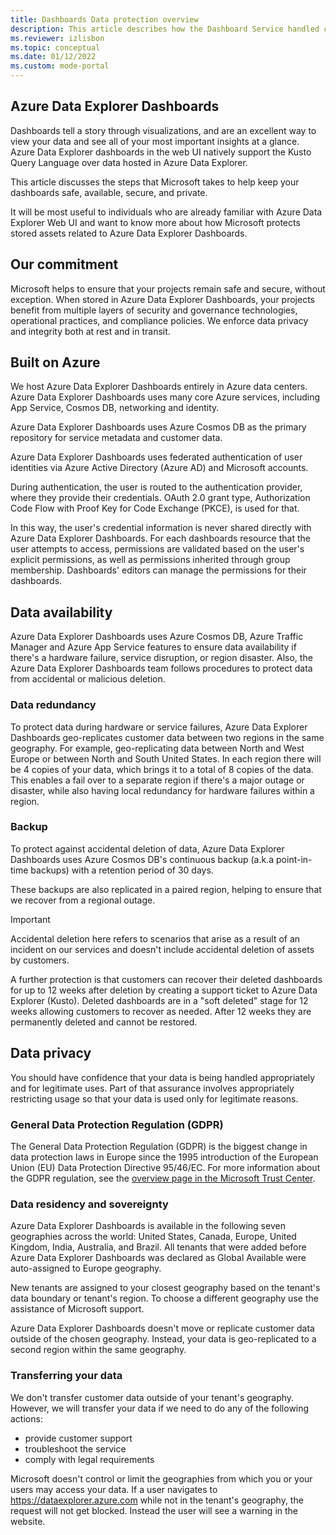 ```yaml
---
title: Dashboards Data protection overview
description: This article describes how the Dashboard Service handled customer's content  
ms.reviewer: izlisbon
ms.topic: conceptual
ms.date: 01/12/2022
ms.custom: mode-portal
---
```


## Azure Data Explorer Dashboards

Dashboards tell a story through visualizations, and are an excellent way to view your data and see all of your most important insights at a glance. Azure Data Explorer dashboards in the web UI natively support the Kusto Query Language over data hosted in Azure Data Explorer.

This article discusses the steps that Microsoft takes to help keep your dashboards safe, available, secure, and private. 

It will be most useful to individuals who are already familiar with Azure Data Explorer Web UI and want to know more about how Microsoft protects stored assets related to Azure Data Explorer Dashboards.

## Our commitment

Microsoft helps to ensure that your projects remain safe and secure, without exception. When stored in Azure Data Explorer Dashboards, your projects benefit from multiple layers of security and governance technologies, operational practices, and compliance policies. We enforce data privacy and integrity both at rest and in transit.

## Built on Azure

We host Azure Data Explorer Dashboards entirely in Azure data centers. Azure Data Explorer Dashboards uses many core Azure services, including App Service, Cosmos DB, networking and identity.

Azure Data Explorer Dashboards uses Azure Cosmos DB as the primary repository for service metadata and customer data.

Azure Data Explorer Dashboards uses federated authentication of user identities via Azure Active Directory (Azure AD) and Microsoft accounts.

During authentication, the user is routed to the authentication provider, where they provide their credentials. OAuth 2.0 grant type, Authorization Code Flow with Proof Key for Code Exchange (PKCE), is used for that. 

In this way, the user's credential information is never shared directly with Azure Data Explorer Dashboards. For each dashboards resource that the user attempts to access, permissions are validated based on the user's explicit permissions, as well as permissions inherited through group membership. Dashboards' editors can manage the permissions for their dashboards.

## Data availability

Azure Data Explorer Dashboards uses Azure Cosmos DB, Azure Traffic Manager and Azure App Service features to ensure data availability if there's a hardware failure, service disruption, or region disaster. Also, the Azure Data Explorer Dashboards team follows procedures to protect data from accidental or malicious deletion.

### Data redundancy

To protect data during hardware or service failures, Azure Data Explorer Dashboards geo-replicates customer data between two regions in the same geography. For example, geo-replicating data between North and West Europe or between North and South United States. In each region there will be 4 copies of your data, which brings it to a total of 8 copies of the data. This enables a fail over to a separate region if there's a major outage or disaster, while also having local redundancy for hardware failures within a region.

### Backup

To protect against accidental deletion of data, Azure Data Explorer Dashboards uses Azure Cosmos DB's continuous backup (a.k.a point-in-time backups) with a retention period of 30 days. 

These backups are also replicated in a paired region, helping to ensure that we recover from a regional outage.

> [!IMPORTANT]
> Accidental deletion here refers to scenarios that arise as a result of an incident on our services and doesn't include accidental deletion of assets by customers. 

A further protection is that customers can recover their deleted dashboards for up to 12 weeks after deletion by creating a support ticket to Azure Data Explorer (Kusto). Deleted dashboards are in a "soft deleted" stage for 12 weeks allowing customers to recover as needed. After 12 weeks they are permanently deleted and cannot be restored.

## Data privacy

You should have confidence that your data is being handled appropriately and for legitimate uses. Part of that assurance involves appropriately restricting usage so that your data is used only for legitimate reasons.

### General Data Protection Regulation (GDPR)
The General Data Protection Regulation (GDPR) is the biggest change in data protection laws in Europe since the 1995 introduction of the European Union (EU) Data Protection Directive 95/46/EC. For more information about the GDPR regulation, see the [overview page in the Microsoft Trust Center](https://www.microsoft.com/TrustCenter/Privacy/gdpr/default.aspx).

### Data residency and sovereignty
Azure Data Explorer Dashboards is available in the following seven geographies across the world: United States, Canada, Europe, United Kingdom, India, Australia, and Brazil. All tenants that were added before Azure Data Explorer Dashboards was declared as Global Available were auto-assigned to Europe geography. 

New tenants are assigned to your closest geography based on the tenant's data boundary or tenant's region. 
To choose a different geography use the assistance of Microsoft support.

Azure Data Explorer Dashboards doesn't move or replicate customer data outside of the chosen geography. Instead, your data is geo-replicated to a second region within the same geography. 

### Transferring your data
We don't transfer customer data outside of your tenant's geography. However, we will transfer your data if we need to do any of the following actions:

* provide customer support
* troubleshoot the service
* comply with legal requirements

Microsoft doesn't control or limit the geographies from which you or your users may access your data. If a user navigates to https://dataexplorer.azure.com while not in the tenant's geography, the request will not get blocked. Instead the user will see a warning in the website.